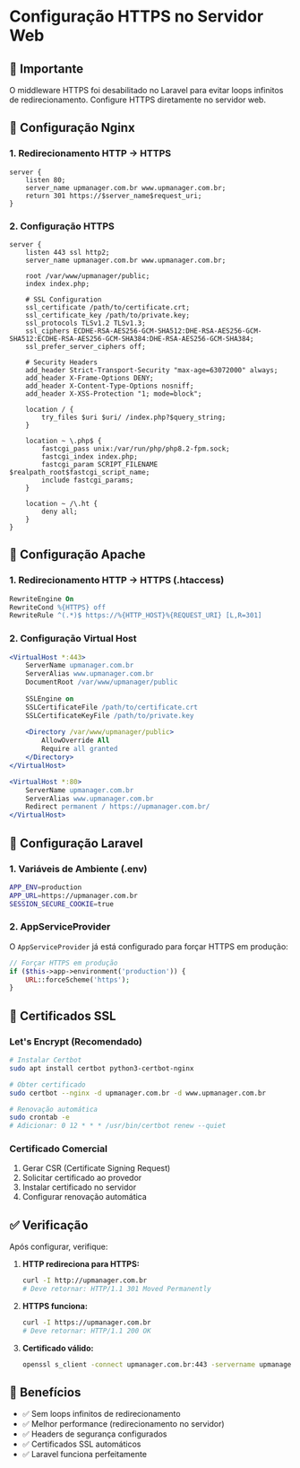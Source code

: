 # Configuração HTTPS no Servidor Web

## 🚨 Importante

O middleware HTTPS foi desabilitado no Laravel para evitar loops infinitos de redirecionamento. Configure HTTPS diretamente no servidor web.

## 🔧 Configuração Nginx

### 1. Redirecionamento HTTP → HTTPS

```nginx
server {
    listen 80;
    server_name upmanager.com.br www.upmanager.com.br;
    return 301 https://$server_name$request_uri;
}
```

### 2. Configuração HTTPS

```nginx
server {
    listen 443 ssl http2;
    server_name upmanager.com.br www.upmanager.com.br;
    
    root /var/www/upmanager/public;
    index index.php;
    
    # SSL Configuration
    ssl_certificate /path/to/certificate.crt;
    ssl_certificate_key /path/to/private.key;
    ssl_protocols TLSv1.2 TLSv1.3;
    ssl_ciphers ECDHE-RSA-AES256-GCM-SHA512:DHE-RSA-AES256-GCM-SHA512:ECDHE-RSA-AES256-GCM-SHA384:DHE-RSA-AES256-GCM-SHA384;
    ssl_prefer_server_ciphers off;
    
    # Security Headers
    add_header Strict-Transport-Security "max-age=63072000" always;
    add_header X-Frame-Options DENY;
    add_header X-Content-Type-Options nosniff;
    add_header X-XSS-Protection "1; mode=block";
    
    location / {
        try_files $uri $uri/ /index.php?$query_string;
    }
    
    location ~ \.php$ {
        fastcgi_pass unix:/var/run/php/php8.2-fpm.sock;
        fastcgi_index index.php;
        fastcgi_param SCRIPT_FILENAME $realpath_root$fastcgi_script_name;
        include fastcgi_params;
    }
    
    location ~ /\.ht {
        deny all;
    }
}
```

## 🔧 Configuração Apache

### 1. Redirecionamento HTTP → HTTPS (.htaccess)

```apache
RewriteEngine On
RewriteCond %{HTTPS} off
RewriteRule ^(.*)$ https://%{HTTP_HOST}%{REQUEST_URI} [L,R=301]
```

### 2. Configuração Virtual Host

```apache
<VirtualHost *:443>
    ServerName upmanager.com.br
    ServerAlias www.upmanager.com.br
    DocumentRoot /var/www/upmanager/public
    
    SSLEngine on
    SSLCertificateFile /path/to/certificate.crt
    SSLCertificateKeyFile /path/to/private.key
    
    <Directory /var/www/upmanager/public>
        AllowOverride All
        Require all granted
    </Directory>
</VirtualHost>

<VirtualHost *:80>
    ServerName upmanager.com.br
    ServerAlias www.upmanager.com.br
    Redirect permanent / https://upmanager.com.br/
</VirtualHost>
```

## 🔧 Configuração Laravel

### 1. Variáveis de Ambiente (.env)

```bash
APP_ENV=production
APP_URL=https://upmanager.com.br
SESSION_SECURE_COOKIE=true
```

### 2. AppServiceProvider

O `AppServiceProvider` já está configurado para forçar HTTPS em produção:

```php
// Forçar HTTPS em produção
if ($this->app->environment('production')) {
    URL::forceScheme('https');
}
```

## 🚀 Certificados SSL

### Let's Encrypt (Recomendado)

```bash
# Instalar Certbot
sudo apt install certbot python3-certbot-nginx

# Obter certificado
sudo certbot --nginx -d upmanager.com.br -d www.upmanager.com.br

# Renovação automática
sudo crontab -e
# Adicionar: 0 12 * * * /usr/bin/certbot renew --quiet
```

### Certificado Comercial

1. Gerar CSR (Certificate Signing Request)
2. Solicitar certificado ao provedor
3. Instalar certificado no servidor
4. Configurar renovação automática

## ✅ Verificação

Após configurar, verifique:

1. **HTTP redireciona para HTTPS:**
   ```bash
   curl -I http://upmanager.com.br
   # Deve retornar: HTTP/1.1 301 Moved Permanently
   ```

2. **HTTPS funciona:**
   ```bash
   curl -I https://upmanager.com.br
   # Deve retornar: HTTP/1.1 200 OK
   ```

3. **Certificado válido:**
   ```bash
   openssl s_client -connect upmanager.com.br:443 -servername upmanager.com.br
   ```

## 🎯 Benefícios

- ✅ Sem loops infinitos de redirecionamento
- ✅ Melhor performance (redirecionamento no servidor)
- ✅ Headers de segurança configurados
- ✅ Certificados SSL automáticos
- ✅ Laravel funciona perfeitamente